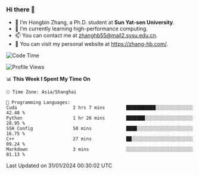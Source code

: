 ### Hi there 👋

- 🔭 I’m Hongbin Zhang, a Ph.D. student at **Sun Yat-sen University**.
- 🌱 I’m currently learning high-performance computing.
- 📫 You can contact me at zhanghb55@mail2.sysu.edu.cn.
- 👀 You can visit my personal website at https://zhang-hb.com/.

<!--START_SECTION:waka-->
![Code Time](http://img.shields.io/badge/Code%20Time-302%20hrs%2047%20mins-blue)

![Profile Views](http://img.shields.io/badge/Profile%20Views-0-blue)

📊 **This Week I Spent My Time On** 

```text
🕑︎ Time Zone: Asia/Shanghai

💬 Programming Languages: 
Cuda                     2 hrs 7 mins        ███████████░░░░░░░░░░░░░░   42.48 % 
Python                   1 hr 26 mins        ███████░░░░░░░░░░░░░░░░░░   28.95 % 
SSH Config               50 mins             ████░░░░░░░░░░░░░░░░░░░░░   16.75 % 
C++                      27 mins             ██░░░░░░░░░░░░░░░░░░░░░░░   09.24 % 
Markdown                 3 mins              ░░░░░░░░░░░░░░░░░░░░░░░░░   01.13 % 
```


 Last Updated on 31/01/2024 00:30:02 UTC
<!--END_SECTION:waka-->
